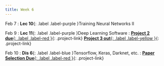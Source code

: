 ```yaml
---
title: Week 6
---
```


Feb 7
: **Lec 10**{: .label .label-purple }Training Neural Networks II
  <!-- : [3.1](#), [2.2](#), [2.3](#) -->

Feb 9
: **Lec 11**{: .label .label-purple }Deep Learning Software
: [**Project 2 due**{: .label .label-red }](/projects/#project-2){: .project-link} [**Project 3 out**{: .label .label-yellow }](/projects/#project-3){: .project-link}

Feb 10
: **Dis 6**{: .label .label-blue }Tensorflow, Keras, Darknet, etc.
: [**Paper Selection Due**{: .label .label-red }](/projects/#final-project){: .project-link}